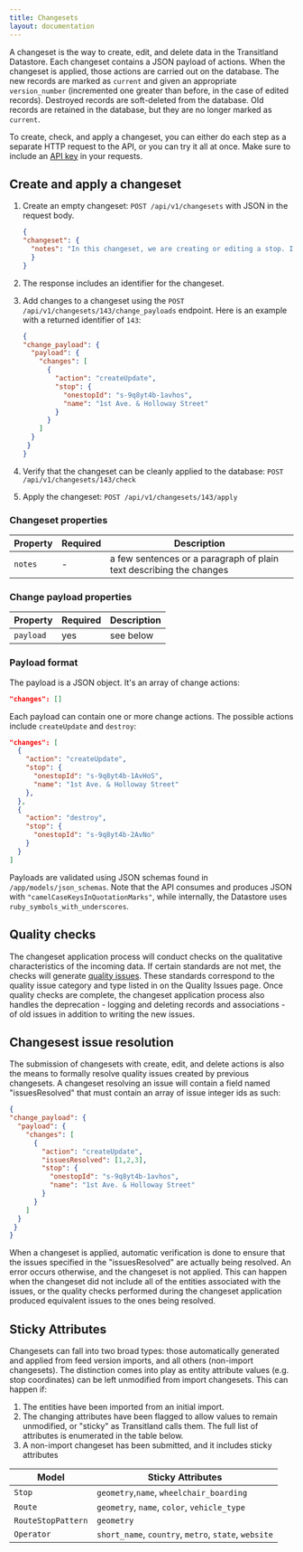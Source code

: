 ```yaml
---
title: Changesets
layout: documentation
---
```


A changeset is the way to create, edit, and delete data in the Transitland Datastore. Each changeset contains a JSON payload of actions. When the changeset is applied, those actions are carried out on the database. The new records are marked as `current` and given an appropriate `version_number` (incremented one greater than before, in the case of edited records). Destroyed records are soft-deleted from the database. Old records are retained in the database, but they are no longer marked as `current`.

To create, check, and apply a changeset, you can either do each step as a separate HTTP request to the API, or you can try it all at once. Make sure to include an [API key](#api-authentication) in your requests.

## Create and apply a changeset

1. Create an empty changeset: `POST /api/v1/changesets` with JSON in the request body.

    ```json
    {
    "changeset": {
      "notes": "In this changeset, we are creating or editing a stop. If a stop with this Onestop ID already exists, we'll just update its name. If it does not already exist, we will create it."
      }
    }
    ```

2. The response includes an identifier for the changeset.
3. Add changes to a changeset using the `POST /api/v1/changesets/143/change_payloads` endpoint. Here is an example with a returned identifier of `143`:

    ```json
    {
    "change_payload": {
      "payload": {
        "changes": [
          {
            "action": "createUpdate",
            "stop": {
              "onestopId": "s-9q8yt4b-1avhos",
              "name": "1st Ave. & Holloway Street"
            }
          }
        ]
      }
     }
    }
    ```

4. Verify that the changeset can be cleanly applied to the database: `POST /api/v1/changesets/143/check`
5. Apply the changeset: `POST /api/v1/changesets/143/apply`

### Changeset properties

Property | Required | Description
-------- | -------- | -----------
`notes` | - | a few sentences or a paragraph of plain text describing the changes

### Change payload properties

Property | Required | Description
-------- | -------- | -----------
`payload` | yes | see below

### Payload format
The payload is a JSON object. It's an array of change actions:

```json
"changes": []
```

Each payload can contain one or more change actions. The possible actions include `createUpdate` and `destroy`:

```json
"changes": [
  {
    "action": "createUpdate",
    "stop": {
      "onestopId": "s-9q8yt4b-1AvHoS",
      "name": "1st Ave. & Holloway Street"
    },
  },
  {
    "action": "destroy",
    "stop": {
      "onestopId": "s-9q8yt4b-2AvNo"
    }
  }
]
```

Payloads are validated using JSON schemas found in `/app/models/json_schemas`. Note that the API consumes and produces JSON with `"camelCaseKeysInQuotationMarks"`, while internally, the Datastore uses `ruby_symbols_with_underscores`.

## Quality checks
The changeset application process will conduct checks on the qualitative characteristics of the incoming data. If certain standards are not met, the checks will generate [quality issues](quality_issues.md). These standards correspond to the quality issue category and type listed in on the Quality Issues page. Once quality checks are complete, the changeset application process also handles the deprecation - logging and deleting records and associations - of old issues in addition to writing the new issues.   

## Changesest issue resolution

The submission of changesets with create, edit, and delete actions is also the means to formally resolve quality issues created by previous changesets. A changeset resolving an issue will contain a field named "issuesResolved" that must contain an array of issue integer ids as such:

```json
{
"change_payload": {
  "payload": {
    "changes": [
      {
        "action": "createUpdate",
        "issuesResolved": [1,2,3],
        "stop": {
          "onestopId": "s-9q8yt4b-1avhos",
          "name": "1st Ave. & Holloway Street"
        }
      }
    ]
  }
 }
}
```

When a changeset is applied, automatic verification is done to ensure that the issues specified in the "issuesResolved" are actually being resolved. An error occurs otherwise, and the changeset is not applied. This can happen when the changeset did not include all of the entities associated with the issues, or the quality checks performed during the changeset application produced equivalent issues to the ones being resolved.


## Sticky Attributes
Changesets can fall into two broad types: those automatically generated and applied from feed version imports, and all others (non-import changesets). The distinction comes into play as entity attribute values (e.g. stop coordinates) can be left unmodified from import changesets.
This can happen if:  
1.  The entities have been imported from an initial import.
2.  The changing attributes have been flagged to allow values to remain unmodified, or "sticky" as Transitland calls them. The full list of attributes   is enumerated in the table below.
3.  A non-import changeset has been submitted, and it includes sticky attributes

| Model | Sticky Attributes |
|-----------|------|
| `Stop` | `geometry`,`name`, `wheelchair_boarding` |
| `Route` | `geometry`, `name`, `color`, `vehicle_type` |
| `RouteStopPattern` | `geometry` |
| `Operator` | `short_name`, `country`, `metro`, `state`, `website` |
